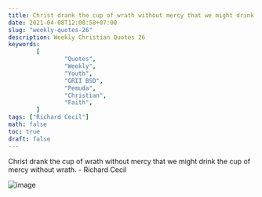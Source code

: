 ```yaml
---
title: Christ drank the cup of wrath without mercy that we might drink the cup of mercy without wrath.
date: 2021-04-08T12:00:58+07:00
slug: "weekly-quotes-26"
description: Weekly Christian Quotes 26
keywords:
        [
                "Quotes",
                "Weekly",
                "Youth",
                "GRII BSD",
                "Pemuda",
                "Christian",
                "Faith",
        ]
tags: ["Richard Cecil"]
math: false
toc: true
draft: false
---
```


Christ drank the cup of wrath without mercy that we might drink the cup of mercy without wrath. - Richard Cecil

![image](/images/quotes/20210408.jpeg)
